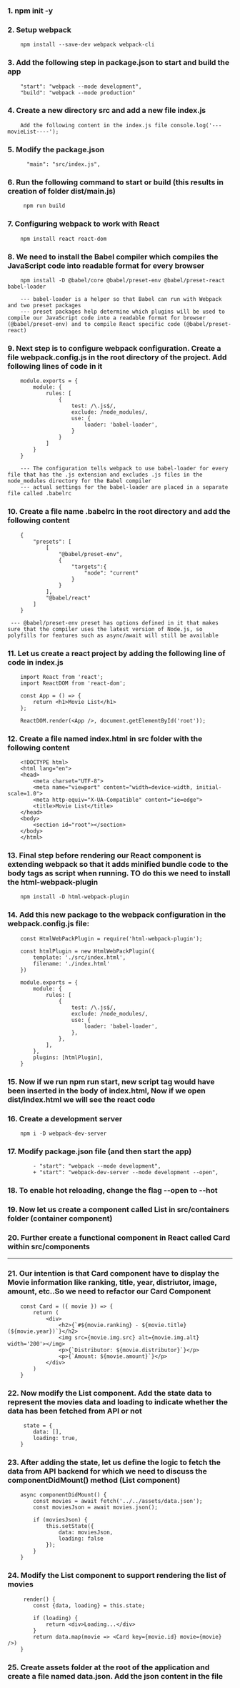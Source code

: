 ### 1. npm init -y

### 2. Setup webpack
        npm install --save-dev webpack webpack-cli

### 3. Add the following step in package.json to start and build the app
        "start": "webpack --mode development",
        "build": "webpack --mode production"  

### 4. Create a new directory src and add a new file index.js
        Add the following content in the index.js file console.log('---movieList----');
### 5. Modify the package.json 
          "main": "src/index.js",

### 6. Run the following command to start or build (this results in creation of folder dist/main.js)
         npm run build

### 7. Configuring webpack to work with React
        npm install react react-dom
### 8. We need to install the Babel compiler which compiles the JavaScript code into readable format for every browser
        npm install -D @babel/core @babel/preset-env @babel/preset-react babel-loader

        --- babel-loader is a helper so that Babel can run with Webpack and two preset packages
        --- preset packages help determine which plugins will be used to compile our JavaScript code into a readable format for browser (@babel/preset-env) and to compile React specific code (@babel/preset-react)

### 9. Next step is to configure webpack configuration. Create a file webpack.config.js in the root directory of the project. Add following lines of code in it
        module.exports = {
            module: {
                rules: [
                    {
                        test: /\.js$/,
                        exclude: /node_modules/,
                        use: {
                            loader: 'babel-loader',
                        }
                    }
                ]
            }
        }

        --- The configuration tells webpack to use babel-loader for every file that has the .js extension and excludes .js files in the node_modules directory for the Babel compiler
        --- actual settings for the babel-loader are placed in a separate file called .babelrc

### 10. Create a file name .babelrc in the root directory and add the following content
        {
            "presets": [
                [
                    "@babel/preset-env",
                    {
                        "targets":{
                            "node": "current"
                        }
                    }
                ],
                "@babel/react"
            ]
        }

     --- @babel/preset-env preset has options defined in it that makes sure that the compiler uses the latest version of Node.js, so polyfills for features such as async/await will still be available

### 11. Let us create a react project by adding the following line of code in index.js
        import React from 'react';
        import ReactDOM from 'react-dom';

        const App = () => {
            return <h1>Movie List</h1>
        };

        ReactDOM.render(<App />, document.getElementById('root'));        


### 12. Create a file named index.html in src folder with the following content
        <!DOCTYPE html>
        <html lang="en">
        <head>
            <meta charset="UTF-8">
            <meta name="viewport" content="width=device-width, initial-scale=1.0">
            <meta http-equiv="X-UA-Compatible" content="ie=edge">
            <title>Movie List</title>
        </head>
        <body>
            <section id="root"></section>
        </body>
        </html>        

### 13. Final step before rendering our React component is extending webpack so that it adds minified bundle code to the body tags as script when running. TO do this we need to install the html-webpack-plugin
        npm install -D html-webpack-plugin

### 14. Add this new package to the webpack configuration in the webpack.config.js file:
        const HtmlWebPackPlugin = require('html-webpack-plugin');

        const htmlPlugin = new HtmlWebPackPlugin({
            template: './src/index.html',
            filename: './index.html'
        })

        module.exports = {
            module: {
                rules: [
                    {
                        test: /\.js$/,
                        exclude: /node_modules/,
                        use: {
                            loader: 'babel-loader',
                        },
                    },
                ],
            },
            plugins: [htmlPlugin],
        }

### 15. Now if we run npm run start, new script tag would have been inserted in the body of index.html, Now if we open dist/index.html we will see the react code

### 16. Create a development server
        npm i -D webpack-dev-server

### 17. Modify package.json file (and then start the app)
            - "start": "webpack --mode development",
            + "start": "webpack-dev-server --mode development --open",

### 18. To enable hot reloading, change the flag --open to --hot


### 19. Now let us create a component called List in src/containers folder (container component)

### 20. Further create a functional component in React called Card within src/components 


----
### 21. Our intention is that Card component have to display the Movie information like ranking, title, year, distriutor, image, amount, etc..So we need to refactor our Card Component
        const Card = ({ movie }) => {
            return (
                <div>
                    <h2>{`#${movie.ranking} - ${movie.title} (${movie.year})`}</h2>
                    <img src={movie.img.src} alt={movie.img.alt} width='200'></img>
                    <p>{`Distributor: ${movie.distributor}`}</p>
                    <p>{`Amount: ${movie.amount}`}</p>
                </div>
            )
        }
        
### 22. Now modify the List component. Add the state data to represent the movies data and loading to indicate whether the data has been fetched from API or not
         state = {
            data: [],
            loading: true,
        }

### 23. After adding the state, let us define the logic to fetch the data from API backend for which we need to discuss the componentDidMount() method (List component)
        async componentDidMount() {
            const movies = await fetch('../../assets/data.json');
            const moviesJson = await movies.json();

            if (moviesJson) {
                this.setState({
                    data: moviesJson,
                    loading: false
                });
            }
        }

### 24. Modify the List component to support rendering the list of movies
         render() {
            const {data, loading} = this.state;

            if (loading) {
                return <div>Loading...</div>
            }
            return data.map(movie => <Card key={movie.id} movie={movie} />)
        }

### 25. Create assets folder at the root of the application and create a file named data.json. Add the json content in the file         